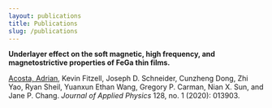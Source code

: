 ```yaml
---
layout: publications
title: Publications
slug: /publications
---
```


<span style="font-weight: bold">Underlayer effect on the soft magnetic, high frequency, and magnetostrictive properties of FeGa thin films.</span>

<u>Acosta, Adrian</u>, Kevin Fitzell, Joseph D. Schneider, Cunzheng Dong, Zhi Yao, Ryan Sheil, Yuanxun Ethan Wang, Gregory P. Carman, Nian X. Sun, and Jane P. Chang. 
<i>Journal of Applied Physics</i> 128, no. 1 (2020): 013903.
